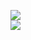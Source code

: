 [![](https://img.shields.io/badge/Made%20With-Github%20Spray-lightgrey.svg?style=for-the-badge&logo=github)](https://github.com/Annihil/github-spray#4500)  
[![](https://i.imgur.com/2DrTn0Z.gif)](https://github.com/Annihil/github-spray)